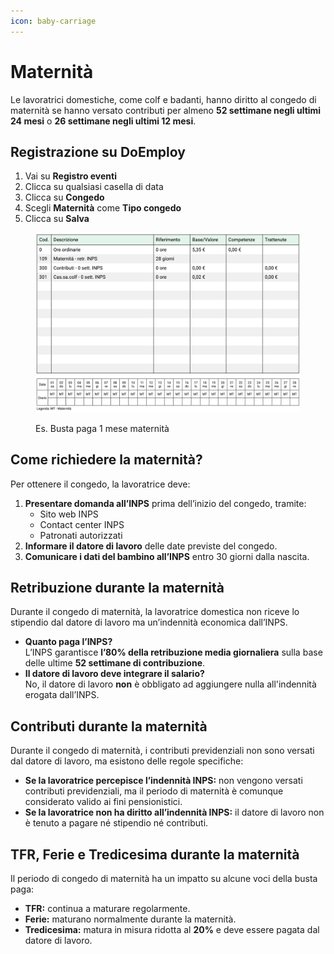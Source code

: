 ```yaml
---
icon: baby-carriage
---
```


# Maternità

Le lavoratrici domestiche, come colf e badanti, hanno diritto al congedo di maternità se hanno versato contributi per almeno **52 settimane negli ultimi 24 mesi** o **26 settimane negli ultimi 12 mesi**.

## Registrazione su DoEmploy <a href="#registrazione" id="registrazione"></a>

1. Vai su **Registro eventi**
2. Clicca su qualsiasi casella di data
3. Clicca su **Congedo**
4. Scegli **Maternità** come **Tipo congedo**
5. Clicca su **Salva**

<figure><img src="../../.gitbook/assets/image (2).png" alt=""><figcaption><p>Es. Busta paga 1 mese maternità</p></figcaption></figure>

## **Come richiedere la maternità?**

Per ottenere il congedo, la lavoratrice deve:

1. **Presentare domanda all’INPS** prima dell’inizio del congedo, tramite:
   * Sito web INPS
   * Contact center INPS
   * Patronati autorizzati
2. **Informare il datore di lavoro** delle date previste del congedo.
3. **Comunicare i dati del bambino all’INPS** entro 30 giorni dalla nascita.

## **Retribuzione durante la maternità**

Durante il congedo di maternità, la lavoratrice domestica non riceve lo stipendio dal datore di lavoro ma un’indennità economica dall’INPS.

* **Quanto paga l’INPS?**\
  L’INPS garantisce **l’80% della retribuzione media giornaliera** sulla base delle ultime **52 settimane di contribuzione**.
* **Il datore di lavoro deve integrare il salario?**\
  No, il datore di lavoro **non** è obbligato ad aggiungere nulla all'indennità erogata dall’INPS.

## **Contributi durante la maternità**

Durante il congedo di maternità, i contributi previdenziali non sono versati dal datore di lavoro, ma esistono delle regole specifiche:

* **Se la lavoratrice percepisce l’indennità INPS:** non vengono versati contributi previdenziali, ma il periodo di maternità è comunque considerato valido ai fini pensionistici.
* **Se la lavoratrice non ha diritto all’indennità INPS:** il datore di lavoro non è tenuto a pagare né stipendio né contributi.

## **TFR, Ferie e Tredicesima durante la maternità**

Il periodo di congedo di maternità ha un impatto su alcune voci della busta paga:

* **TFR:** continua a maturare regolarmente.
* **Ferie:** maturano normalmente durante la maternità.
* **Tredicesima:** matura in misura ridotta al **20%** e deve essere pagata dal datore di lavoro.
